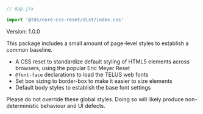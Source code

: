 ```js static
// App.jsx

import '@tds/core-css-reset/dist/index.css'
```

Version: 1.0.0

This package includes a small amount of page-level styles to establish a common baseline.

* A CSS reset to standardize default styling of HTML5 elements across browsers, using the popular Eric Meyer Reset
* `@font-face` declarations to load the TELUS web fonts
* Set box sizing to border-box to make it easier to size elements
* Default body styles to establish the base font settings

Please do not override these global styles. Doing so will likely produce non-deterministic behaviour and UI defects.
